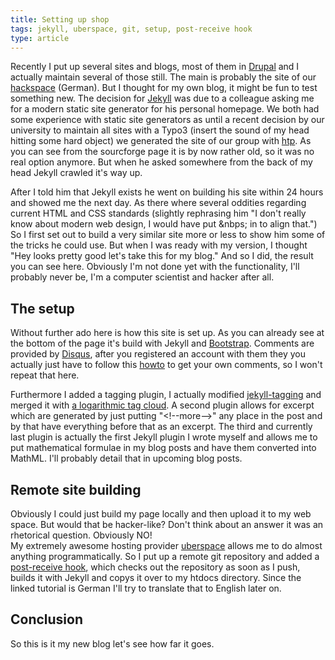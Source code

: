 ```yaml
---
title: Setting up shop
tags: jekyll, uberspace, git, setup, post-receive hook
type: article
---
```


Recently I put up several sites and blogs, most of them in
[Drupal](http://www.drupal.org) and I actually maintain several of
those still. The main is probably the site of our
[hackspace](http://ktt-ol.de) (German). But I thought for my own blog, it might
be fun to test something new. The decision for
[Jekyll](http://jekyllrb.com) was due to a colleague asking me for a
modern static site generator for his personal homepage. We both had
some experience with static site generators as until a recent decision
by our university to maintain all sites with a Typo3 (insert the sound
of my head hitting some hard object) we generated the site of our
group with [htp](http://htp.sourceforge.net/). As you can see from the
sourcforge page it is by now rather old, so it was no real option
anymore. But when he asked somewhere from the back of my head Jekyll
crawled it's way up.

<!--more-->

After I told him that Jekyll exists he went on building his site
within 24 hours and showed me the next day. As there where several
oddities regarding current HTML and CSS standards (slightly rephrasing
him "I don't really know about modern web design, I would have put
&amp;nbps; in to align that.") So I first
set out to build a very similar site more or less to show him some of
the tricks he could use. But when I was ready with my version, I
thought "Hey looks pretty good let's take this for my blog." And so
I did, the result you can see here. Obviously I'm not done yet with the
functionality, I'll probably never be, I'm a computer scientist and
hacker after all. 

## The setup

Without further ado here is how this site is set up. As you can
already see at the bottom of the page it's build with Jekyll and
[Bootstrap](http://twitter.github.com/bootstrap/). Comments are
provided by [Disqus](http://disqus.com), after you registered an
account with them they you actually just have to follow this
[howto](http://help.disqus.com/customer/portal/articles/472138-jekyll-installation-instructions)
to get your own comments, so I won't repeat that here. 

Furthermore I added a tagging plugin, I actually modified 
[jekyll-tagging](https://github.com/pattex/jekyll-tagging) and merged
it with
[a logarithmic tag cloud](https://gist.github.com/2290195). A second
plugin allows for excerpt which are generated by just putting
"&lt;!--more--&gt;" any place in the post and by that have everything
before that as an excerpt. The third and currently last plugin is
actually the first Jekyll plugin I wrote myself and allows me to put
mathematical formulae in my blog posts and have them converted into
MathML. I'll probably detail that in upcoming blog posts. 

## Remote site building

Obviously I could just build my page locally and then upload it to
my web space. But would that be hacker-like? Don't think about an answer
it was an rhetorical question. Obviously NO!  
My extremely awesome hosting provider [uberspace](http://uberspace.de)
allows me to do almost anything programmatically. So I put up a remote
git repository and added a
[post-receive hook](http://kahlil.co/2011/07/24/uberkyll/), which
checks out the repository as soon as I push, builds it with Jekyll and
copys it over to my htdocs directory. Since the linked tutorial
is German I'll try to translate that to English later on. 

## Conclusion

So this is it my new blog let's see how far it goes. 

